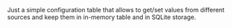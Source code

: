 Just a simple configuration table that allows to get/set values from different sources and keep them in in-memory table and in SQLite storage.
